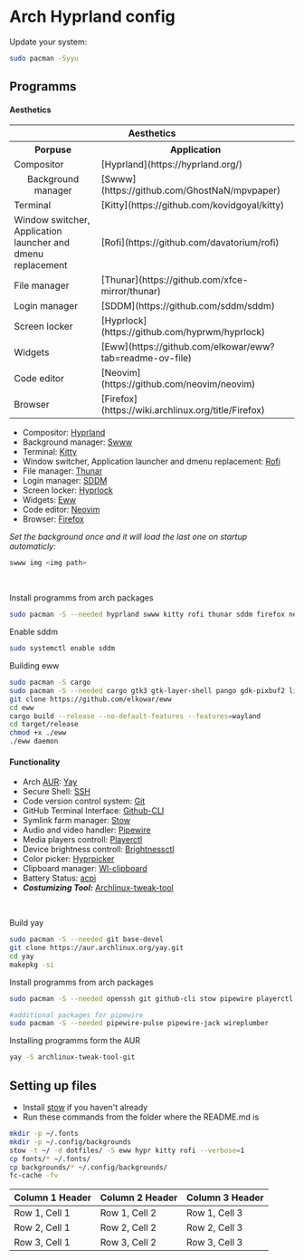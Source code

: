 # Arch Hyprland config

Update your system:
```bash
sudo pacman -Syyu
```

## Programms

#### Aesthetics

<table>
    <tr>
        <th colspan="2">Aesthetics</th>
    </tr>
    <tr>
        <th>Porpuse</th>
        <th>Application</th>
    </tr>
    <tr>
        <td>Compositor</td>
        <td>[Hyprland](https://hyprland.org/)</td>
    </tr>
    <tr>
        <td align=center>Background manager</td>
        <td>[Swww](https://github.com/GhostNaN/mpvpaper)</td>
    </tr>
    <tr>
        <td>Terminal</td>
        <td>[Kitty](https://github.com/kovidgoyal/kitty)</td>
    </tr>
    <tr>
        <td>Window switcher, Application launcher and dmenu replacement</td>
        <td>[Rofi](https://github.com/davatorium/rofi)</td>
    </tr>
    <tr>
        <td>File manager</td>
        <td>[Thunar](https://github.com/xfce-mirror/thunar)</td>
    </tr>
    <tr>
        <td>Login manager</td>
        <td>[SDDM](https://github.com/sddm/sddm)</td>
    </tr>
    <tr>
        <td>Screen locker</td>
        <td>[Hyprlock](https://github.com/hyprwm/hyprlock)</td>
    </tr>
    <tr>
        <td>Widgets</td>
        <td>[Eww](https://github.com/elkowar/eww?tab=readme-ov-file)</td>
    </tr>
    <tr>
        <td>Code editor</td>
        <td>[Neovim](https://github.com/neovim/neovim)</td>
    </tr>
    <tr>
        <td>Browser</td>
        <td>[Firefox](https://wiki.archlinux.org/title/Firefox)</td>
    </tr>
</table>

- Compositor: [Hyprland](https://hyprland.org/)
- Background manager: [Swww](https://github.com/GhostNaN/mpvpaper)
- Terminal: [Kitty](https://github.com/kovidgoyal/kitty)
- Window switcher, Application launcher and dmenu replacement: [Rofi](https://github.com/davatorium/rofi)
- File manager: [Thunar](https://github.com/xfce-mirror/thunar)
- Login manager: [SDDM](https://github.com/sddm/sddm)
- Screen locker: [Hyprlock](https://github.com/hyprwm/hyprlock)
- Widgets: [Eww](https://github.com/elkowar/eww?tab=readme-ov-file)
- Code editor: [Neovim](https://github.com/neovim/neovim)
- Browser: [Firefox](https://wiki.archlinux.org/title/Firefox)

*Set the background once and it will load the last one on startup automaticly:*
```bash
swww img <img path>
```
<br>

Install programms from arch packages
```bash
sudo pacman -S --needed hyprland swww kitty rofi thunar sddm firefox neovim neofetch hyprlock
```

Enable sddm
```bash
sudo systemctl enable sddm
```

<!-- Install programms from arch AUR(first get [Yay](https://wiki.archlinux.org/title/Arch_User_Repository))
```bash
yay -S
``` -->

Building eww
```bash
sudo pacman -S cargo
sudo pacman -S --needed cargo gtk3 gtk-layer-shell pango gdk-pixbuf2 libdbusmenu-gtk3 cairo glib2 gcc-libs glibc
git clone https://github.com/elkowar/eww
cd eww
cargo build --release --no-default-features --features=wayland
cd target/release
chmod +x ./eww
./eww daemon
```

#### Functionality
- Arch [AUR](https://wiki.archlinux.org/title/Arch_User_Repository): [Yay](https://github.com/Jguer/yay)
- Secure Shell: [SSH](https://wiki.archlinux.org/title/OpenSSH)
- Code version control system: [Git](https://wiki.archlinux.org/title/Git)
- GitHub Terminal Interface: [Github-CLI](https://github.com/cli/cli#installation)
- Symlink farm manager: [Stow](https://github.com/aspiers/stow)
- Audio and video handler: [Pipewire](https://github.com/PipeWire/pipewire)
- Media players controll: [Playerctl](https://github.com/altdesktop/playerctl)
- Device brightness controll: [Brightnessctl](https://github.com/Hummer12007/brightnessctl)
- Color picker: [Hyprpicker](https://github.com/hyprwm/hyprpicker)
- Clipboard manager: [Wl-clipboard](https://github.com/bugaevc/wl-clipboard)
- Battery Status: [acpi](https://archlinux.org/packages/extra/x86_64/acpi/)
- ***Costumizing Tool:*** [Archlinux-tweak-tool](https://github.com/arcolinux/archlinux-tweak-tool)

<br>

Build yay
```bash
sudo pacman -S --needed git base-devel
git clone https://aur.archlinux.org/yay.git
cd yay
makepkg -si
```

Install programms from arch packages
```bash
sudo pacman -S --needed openssh git github-cli stow pipewire playerctl brightnessctl hyprpicker wl-clipboard acpi

#additional packages for pipewire
sudo pacman -S --needed pipewire-pulse pipewire-jack wireplumber
```

Installing programms form the AUR
```bash
yay -S archlinux-tweak-tool-git
```

## Setting up files
- Install [stow](https://github.com/aspiers/stow) if you haven't already
- Run these commands from the folder where the README.md is
```bash
mkdir -p ~/.fonts
mkdir -p ~/.config/backgrounds
stow -t ~/ -d dotfiles/ -S eww hypr kitty rofi --verbose=1
cp fonts/* ~/.fonts/
cp backgrounds/* ~/.config/backgrounds/
fc-cache -fv
```


| Column 1 Header | Column 2 Header | Column 3 Header |
|------------------|-----------------|-----------------|
| Row 1, Cell 1   | Row 1, Cell 2   | Row 1, Cell 3   |
| Row 2, Cell 1   | Row 2, Cell 2   | Row 2, Cell 3   |
| Row 3, Cell 1   | Row 3, Cell 2   | Row 3, Cell 3   |
